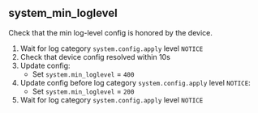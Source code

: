 
## system_min_loglevel

Check that the min log-level config is honored by the device.

1. Wait for log category `system.config.apply` level `NOTICE`
1. Check that device config resolved within 10s
1. Update config:
    * Set `system.min_loglevel` = `400`
1. Update config before log category `system.config.apply` level `NOTICE`:
    * Set `system.min_loglevel` = `200`
1. Wait for log category `system.config.apply` level `NOTICE`
